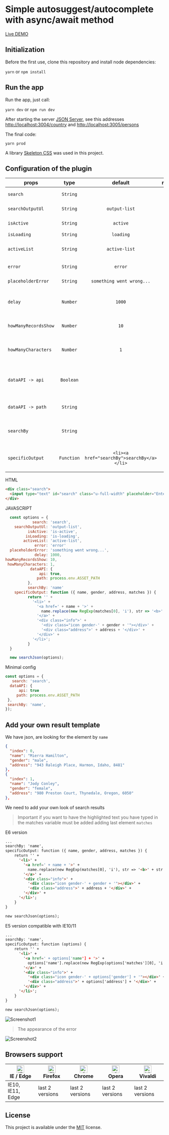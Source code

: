 # Simple autosuggest/autocomplete with async/await method

[Live DEMO](http://www.grzegorztomicki.pl/serwisy/autosuggest/)

## Initialization
Before the first use, clone this repository and install node dependencies:

```yarn``` or ```npm install```

## Run the app
Run the app, just call:

```yarn dev``` or ```npm run dev```

After starting the server [JSON Server](http://jsonplaceholder.typicode.com/), see this addresses [http://localhost:3004/country](http://localhost:3004/country) and [http://localhost:3005/persons](http://localhost:3005/persons)

The final code:

```yarn prod```

A library [Skeleton CSS](https://github.com/dhg/Skeleton) was used in this project.

## Configuration of the plugin

props | type | default | require | description
---- | :----: | :-------: | :--------: | -----------
`search` | `String` |   | ✔ | Search id our input
`searchOutputUl` | `String` | `output-list`  |  | Container with our list
`isActive` | `String` | `active` |  | Show/hide our result
`isLoading` | `String` | `loading`  |  | Spinner class
`activeList` | `String` | `active-list`  |  | Highlight li on mouse or keyup/keydown
`error` | `String` | `error`  |  | Adding class error
`placeholderError` | `String` | `something went wrong...`  |  | Adding plaseholder
`delay` | `Number` | `1000` |  | Delay without which the server would not survive ;)
`howManyRecordsShow` | `Number` | `10` |  | How many records will be shown
`howManyCharacters` | `Number` | `1` |  | The number of characters entered should start searching
`dataAPI -> api` | `Boolean` |   | ✔ | Switch to show if data is from API or local json file - true/false
`dataAPI -> path` | `String` |   | ✔ | Path to our Rest API or static file
`searchBy` | `String` |   | ✔ | The name of the element after which we do a search
`specificOutput` | `Function` | `<li><a href="searchBy">searchBy</a></li>` |  | Function that creates the appearance of the result

HTML
```html
<div class="search">
  <input type="text" id="search" class="u-full-width" placeholder="Enter country...">
</div>
```
JAVASCRIPT
```javascript
  const options = {
            search: 'search',
    searchOutputUl: 'output-list',
          isActive: 'is-active',
         isLoading: 'is-loading',
        activeList: 'active-list',
             error: 'error'
  placeholderError: 'something went wrong...',
             delay: 1000,
howManyRecordsShow: 10,
 howManyCharacters: 1,
           dataAPI: {
               api: true,
              path: process.env.ASSET_PATH
          },
          searchBy: 'name'
    specificOutput: function ({ name, gender, address, matches }) {
          return '' +
            '<li>' +
              '<a href=' + name + '>' +
                name.replace(new RegExp(matches[0], 'i'), str => '<b>' + str + '</b>') +
              '</a>' +
              '<div class="info">' +
                '<div class="icon gender-' + gender + '"></div>' +
                '<div class="address">' + address + '</div>' +
              '</div>' +
            '</li>';
          }
  }

  new searchJson(options);
```

Minimal config
```javascript
const options = {
   search: 'search',
  dataAPI: {
      api: true
     path: process.env.ASSET_PATH
 },
 searchBy: 'name',
});
```

## Add your own result template

We have json, are looking for the element by ```name```
```json
{
  "index": 0,
  "name": "Mierra Hamilton",
  "gender": "male",
  "address": "943 Raleigh Place, Harmon, Idaho, 8481"
},
{
  "index": 1,
  "name": "Jody Conley",
  "gender": "female",
  "address": "980 Preston Court, Thynedale, Oregon, 6050"
},
```

We need to add your own look of search results
> Important if you want to have the highlighted text you have typed in the matches variable must be added adding last element ```matches```

E6 version
```html
...
searchBy: 'name',
specificOutput: function ({ name, gender, address, matches }) {
    return '' +
      '<li>' +
        '<a href=' + name + '>' +
          name.replace(new RegExp(matches[0], 'i'), str => '<b>' + str + '</b>') +
        '</a>' +
        '<div class="info">' +
          '<div class="icon gender-' + gender + '"></div>' +
          '<div class="address">' + address + '</div>' +
        '</div>' +
      '</li>';
    }
}

new searchJson(options);
```

E5 version compatible with IE10/11
```html
...
searchBy: 'name',
specificOutput: function (options) {
    return '' +
      '<li>' +
        '<a href=' + options['name'] + '>' +
          options['name'].replace(new RegExp(options['matches'][0], 'i'), function (str) { return '<b>' + str + '</b>' }) +
        '</a>' +
        '<div class="info">' +
          '<div class="icon gender-' + options['gender'] + '"></div>' +
          '<div class="address">' + options['address'] + '</div>' +
        '</div>' +
      '</li>';
    }
}

new searchJson(options);
```

![Screenshot1](https://github.com/tomik23/autosuggest/blob/master/static/your-template.png)

> The appearance of the error

![Screenshot2](https://github.com/tomik23/autosuggest/blob/master/static/error.png)

## Browsers support

| [<img src="https://raw.githubusercontent.com/alrra/browser-logos/master/src/edge/edge_48x48.png" alt="IE / Edge" width="24px" height="24px" />](http://godban.github.io/browsers-support-badges/)<br/>IE / Edge | [<img src="https://raw.githubusercontent.com/alrra/browser-logos/master/src/firefox/firefox_48x48.png" alt="Firefox" width="24px" height="24px" />](http://godban.github.io/browsers-support-badges/)<br/>Firefox | [<img src="https://raw.githubusercontent.com/alrra/browser-logos/master/src/chrome/chrome_48x48.png" alt="Chrome" width="24px" height="24px" />](http://godban.github.io/browsers-support-badges/)<br/>Chrome | [<img src="https://raw.githubusercontent.com/alrra/browser-logos/master/src/opera/opera_48x48.png" alt="Opera" width="24px" height="24px" />](http://godban.github.io/browsers-support-badges/)<br/>Opera | [<img src="https://raw.githubusercontent.com/alrra/browser-logos/master/src/vivaldi/vivaldi_48x48.png" alt="Vivaldi" width="24px" height="24px" />](http://godban.github.io/browsers-support-badges/)<br/>Vivaldi |
| --------- | --------- | --------- | --------- | --------- |
| IE10, IE11, Edge| last 2 versions| last 2 versions| last 2 versions| last 2 versions

## License
This project is available under the [MIT](https://opensource.org/licenses/mit-license.php) license.  